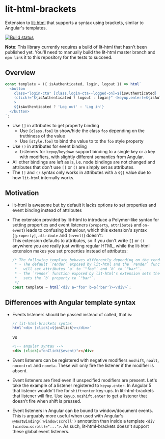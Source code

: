 # lit-html-brackets

Extension to [lit-html](https://github.com/PolymerLabs/lit-html) that supports a syntax using brackets, similar to
Angular's templates.

[![Build status](https://travis-ci.org/bgotink/lit-html-brackets.svg?branch=master)](https://travis-ci.org/bgotink/lit-html-brackets)

__Note__: This library currently requires a build of lit-html that hasn't been published yet. You'll need to manually
build the lit-html master branch and `npm link` it to this repository for the tests to succeed.

## Overview

```js
const template = ({ isAuthenticated, login, logout }) => html`
  <button
    class="login-cta" [class.login-cta--logged-on]=${isAuthenticated}
    (click)="${isAuthenticated ? logout : login}" (keyup.enter)=${isAuthenticated ? logout : login}
    >
    ${isAuthenticated ? 'Log out' : 'Log in'}
  </button>
`;
```

- Use `[]` in attributes to get property binding
  - Use `[class.foo]` to show/hide the class `foo` depending on the truthiness of the value
  - Use `[style.foo]` to bind the value to to the `foo` style property
- Use `()` in attributes for event binding
  - Listeners for `keyup`/`keydown` support binding to a single key or a key with modifiers, with slightly different
    semantics from Angular.
- All other bindings are left as is, i.e. node bindings are not changed and attributes that don't use `[]` or `()` are
  simply set as attributes.
- The `[]` and `()` syntax only works in attributes with a `${}` value due to how `lit-html` internally works.

## Motivation

- lit-html is awesome but by default it lacks options to set properties and event binding instead of attributes
- The extension provided by lit-html to introduce a Polymer-like syntax for setting properties and event listeners
  (`property`, `attribute$` and `on-event`) leads to confusing behaviour, which this extension's syntax (`[property]`,
  `attribute` and `(event)`) doesn't:  
  This extension defaults to attributes, so if you don't write `[]` or `()` anywhere you are really just writing
  regular HTML, while the lit-html extension makes you set properties instead of attributes:

  ```js
  /* The following template behaves differently depending on the render function used:
   * - The default `render` exposed by lit-html and the `render` function exposed by lit-html-brackets
   *   will set attributes `a` to `"foo"` and `b` to `"bar"`.
   * - The `render` function exposed by lit-html's extension sets the `a` attribute to `"foo"` but it
   *   sets the `b` property to `"bar"`.
   */
  const template = html`<div a="foo" b=${'bar'}></div>`;
  ```

## Differences with Angular template syntax

- Events listeners should be passed instead of called, that is:

  ```js
  // lit-html-brackets syntax
  html`<div (click)=${onClick}></div>`
  ```

  vs

  ```html
  <!-- angular syntax -->
  <div (click)="onClick($event)"></div>
  ```
- Event listeners can be registered with negative modifiers `noshift`, `noalt`, `nocontrol` and `nometa`. These will
  only fire the listener if the modifier is absent.
- Event listeners are fired even if unspecified modifiers are present. Let's take the example of a listener registered
  to `keyup.enter`. In Angular 5 that listener wouldn't fire for `shift+enter` key-ups. In lit-html-brackets that
  listener will fire. Use `keyup.noshift.enter` to get a listener that doesn't fire when shift is pressed.
- Event listeners in Angular can be bound to window/document events. This is arguably more useful when used with
  Angular's `@HostBinding('window:scroll')` annotation than inside a template `<div (window:scroll)="...">`.
  As such, lit-html-brackets doesn't support these global event listeners.
